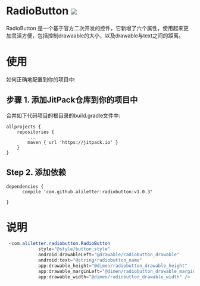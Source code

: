 # RadioButton [![](https://jitpack.io/v/mr-absurd/radiobutton.svg)](https://jitpack.io/#aliletter/radiobutton)
RadioButton 是一个基于官方二次开发的控件，它新增了六个属性，使用起来更加灵活方便，包括控制drawaable的大小，以及drawable与text之间的距离。
# 使用
如何正确地配置到你的项目中:
## 步骤 1. 添加JitPack仓库到你的项目中
合并如下代码项目的根目录的build.gradle文件中:

	allprojects {
		repositories {
			...
			maven { url 'https://jitpack.io' }
		}
	}
  
## Step 2. 添加依赖
	dependencies {
          compile 'com.github.aliletter:radiobutton:v1.0.3'
          
	}

# 说明
```Java
 <com.aliletter.radiobutton.RadioButton
            style="@style/button_style"
            android:drawableLeft="@drawable/radiobutton_drawable"
            android:text="@string/radiobutton_name"
            app:drawable_height="@dimen/radiobutton_drawable_height"
            app:drawable_marginLeft="@dimen/radiobutton_drawable_marginLeft"
            app:drawable_width="@dimen/radiobutton_drawable_width" />
```